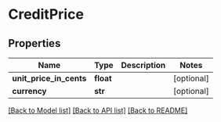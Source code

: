 # CreditPrice

## Properties
Name | Type | Description | Notes
------------ | ------------- | ------------- | -------------
**unit_price_in_cents** | **float** |  | [optional] 
**currency** | **str** |  | [optional] 

[[Back to Model list]](../README.md#documentation-for-models) [[Back to API list]](../README.md#documentation-for-api-endpoints) [[Back to README]](../README.md)


